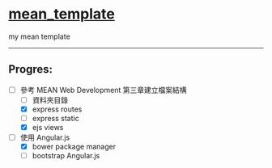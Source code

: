 # [mean_template][mean_template]
my mean template

-----------------------------------

## Progres:

 - [ ] 參考 MEAN Web Development 第三章建立檔案結構
     - [ ] 資料夾目錄
     - [x] express routes
     - [ ] express static
     - [x] ejs views
 - [ ] 使用 Angular.js
     - [x] bower package manager
     - [ ] bootstrap Angular.js

[mean_template]: https://github.com/AlexLeoTW/mean_template
